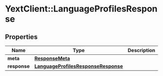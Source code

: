 # YextClient::LanguageProfilesResponse

## Properties
Name | Type | Description | Notes
------------ | ------------- | ------------- | -------------
**meta** | [**ResponseMeta**](ResponseMeta.md) |  | [optional] 
**response** | [**LanguageProfilesResponseResponse**](LanguageProfilesResponseResponse.md) |  | [optional] 


